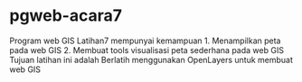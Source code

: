 # pgweb-acara7
Program web GIS Latihan7 mempunyai kemampuan 1. Menampilkan peta pada web GIS 2. Membuat tools visualisasi peta sederhana pada web GIS Tujuan latihan ini adalah Berlatih menggunakan OpenLayers untuk membuat web GIS
